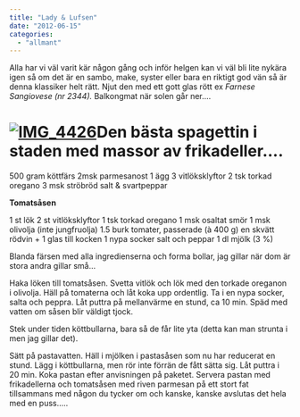 ```yaml
---
title: "Lady & Lufsen"
date: "2012-06-15"
categories: 
  - "allmant"
---
```


Alla har vi väl varit kär någon gång och inför helgen kan vi väl bli lite nykära igen så om det är en sambo, make, syster eller bara en riktigt god vän så är denna klassiker helt rätt. Njut den med ett gott glas rött ex _Farnese Sangiovese (nr 2344)._ Balkongmat när solen går ner....

# [![](images/IMG_44261-1024x682.jpg "IMG_4426")](http://import.local/wp-content/uploads/2012/06/IMG_44261.jpg)Den bästa spagettin i staden med massor av frikadeller....

500 gram köttfärs 2msk parmesanost 1 ägg 3 vitlöksklyftor 2 tsk torkad oregano 3 msk ströbröd salt & svartpeppar

**Tomatsåsen**

1 st lök 2 st vitlöksklyftor 1 tsk torkad oregano 1 msk osaltat smör 1 msk olivolja (inte jungfruolja) 1.5 burk tomater, passerade (à 400 g) en skvätt rödvin + 1 glas till kocken 1 nypa socker salt och peppar 1 dl mjölk (3 %)

Blanda färsen med alla ingredienserna och forma bollar, jag gillar när dom är stora andra gillar små...

Haka löken till tomatsåsen. Svetta vitlök och lök med den torkade oreganon i olivolja. Häll på tomaterna och låt koka upp ordentlig. Ta i en nypa socker, salta och peppra. Låt puttra på mellanvärme en stund, ca 10 min. Späd med vatten om såsen blir väldigt tjock.

Stek under tiden köttbullarna, bara så de får lite yta (detta kan man strunta i men jag gillar det).

Sätt på pastavatten. Häll i mjölken i pastasåsen som nu har reducerat en stund. Lägg i köttbullarna, men rör inte förrän de fått sätta sig. Låt puttra i 20 min. Koka pastan efter anvisningen på paketet. Servera pastan med frikadellerna och tomatsåsen med riven parmesan på ett stort fat tillsammans med någon du tycker om och kanske, kanske avslutas det hela med en puss.....
